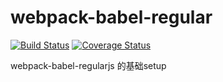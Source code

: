 # webpack-babel-regular

[![Build Status][travis-image]][travis-url] [![Coverage Status](https://coveralls.io/repos/github/fangwentian/webpack-babel-regular/badge.svg?branch=master)](https://coveralls.io/github/fangwentian/webpack-babel-regular?branch=master)

webpack-babel-regularjs 的基础setup

 [travis-url]: https://travis-ci.org/fangwentian/webpack-babel-regular
 [travis-image]: https://img.shields.io/travis/fangwentian/webpack-babel-regular.svg